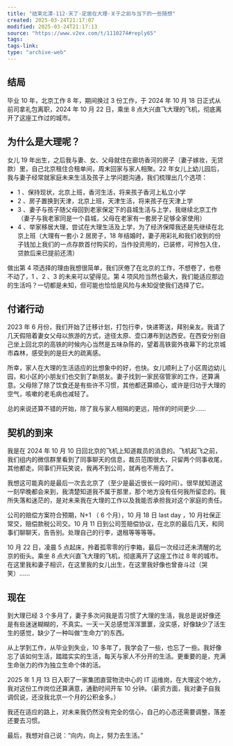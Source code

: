 ```yaml
---
title: "结束北漂-112-天了-定居在大理-关于之前与当下的一些随想"
created: 2025-03-24T21:17:07
modified: 2025-03-24T21:17:13
source: "https://www.v2ex.com/t/1110274#reply65"
tags:
tags-link:
type: "archive-web"
---
```


## 结局

毕业 10 年，北京工作 8 年，期间换过 3 份工作，于 2024 年 10 月 18 日正式从前司拿礼包离职，2024 年 10 月 22 日，乘坐 8 点大兴直飞大理的飞机，彻底离开了这座工作过的城市。

## 为什么是大理呢？

女儿 19 年出生，之后我与妻、女、父母就住在廊坊香河的房子（妻子嫁妆，无贷款）里，自己北京租住合租单间，周末回家与家人相聚。22 年女儿上幼儿园后，我与妻子经常就家庭未来生活及孩子上学问题沟通，我们梳理出几个选项：

- 1 、保持现状，北京上班，香河生活，将来孩子香河上私立小学
- 2 、房子置换到天津，北京上班，天津生活，将来孩子在天津上学
- 3 、妻子与孩子随父母回到老家保定下的县城生活与上学，我继续北京工作（妻子与我老家同是一个县城，父母在老家有一套房子足够全家使用）
- 4 、举家移居大理，尝试在大理生活及上学，为了经济保障我还是先继续在北京上班（大理有一套小 2 居房子，18 年结婚时，妻子用彩礼和我们收到的份子钱加上我们的一点存款首付购买的，当作投资用的，已装修，可拎包入住，贷款后来已提前还清）

做出第 4 项选择的理由我想很简单，我们厌倦了在北京的工作，不想卷了，也卷不动了，1 、2 、3 的未来可以望得见。第 4 项风险当然也最大，我们能适应那边的生活吗？一切都是未知，但可能也恰恰是风险与未知促使我们选择了它。

## 付诸行动

2023 年 6 月份，我们开始了迁移计划，打包行李，快递寄送，拜别亲友。我请了几天假陪着妻女父母以旅游的方式，途径太原、壶口瀑布到达西安。在西安分别自己坐上回北京的高铁的时候内心当然是五味杂陈的，望着高铁窗外夜幕下的北京城市森林，感受到的是巨大的疏离感。

所幸，家人在大理的生活适应的比想象中的好，也快。女儿顺利上了小区周边幼儿园，和小区的小朋友们也交到了新朋友。妻子找到一家民宿管家的工作，还算满意。父母除了除了饮食还是有些许不习惯，其他都还算顺心，或许是归功于大理的空气，咳嗽的老毛病也减轻了。

总的来说还算不错的开始，除了我与家人相隔的更远，陪伴的时间更少……

## 契机的到来

我是在 2024 年 10 月 10 日回北京的飞机上知道裁员的消息的。飞机起飞之前，我们组内的微信群里看到了同事聊天的信息，裁员范围很大，只留两个同事收尾，其他都走。同事们开玩笑说，我再不到公司，就再也不用去了。

我想这可能真的是最后一次去北京了（至少是最近很长一段时间）。很早就知道这一刻早晚都会来到，我清楚知道我不属于那里，那个地方没有任何我所留恋的。我所失落和迷茫的，是对未来我在大理的工作以及我能否承担我对这个家庭的责任。

公司的赔偿方案符合预期，N+1 （ 6 个月），10 月 18 日 last day ，10 月社保正常交，赔偿款税公司交。10 月 11 日到公司签赔偿协议，在北京的最后几天，和同事们聊聊天，告告别。处理自己的行李，退租等等等等。

10 月 22 日，凌晨 5 点起床，拎着孤零零的行李箱，最后一次经过还未清醒的北京的街头。乘坐 8 点大兴直飞大理的飞机，彻底离开了这座工作过 8 年的城市。在这里我和妻子相识，在这里我的女儿出生，在这里我好像也曾奋斗过（哭笑）……

## 现在

到大理已经 3 个多月了，妻子多次问我是否习惯了大理的生活，我总是说好像还是有些迷迷糊糊的，不真实。一天一天总感觉浑浑噩噩，没实感，好像缺少了活生生的感觉，缺少了一种叫做“生命力”的东西。

从上学到工作，从毕业到失业，10 多年了，我学会了一些，也忘了一些。我好像忘了该如何生活，踏踏实实的生活，每天与家人不分开的生活。更重要的是，充满生命张力的作为独立生命个体的活。

2025 年 1 月 13 日入职了一家集团直营物流中心的 IT 运维岗，在大理这个地方，我对这份工作岗位还算满意，通勤时间开车 10 分钟。（薪资方面，我对妻子自我调侃说，还没我北京一个月的公积金多。）

我还在适应的路上，对未来我仍然没有完全的信心，自己的心态还需要调整，落差还要去习惯。

最后，我想对自己说：“向内，向上，努力去生活。”
